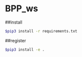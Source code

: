 # BPP_ws

##install
```bash
$pip3 install -r requirements.txt
```
##register
```bash
$pip3 install -e .
```
